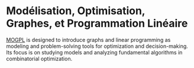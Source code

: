 # Modélisation, Optimisation, Graphes, et Programmation Linéaire

[MOGPL](http://androide.lip6.fr/?q=node/23) is designed to introduce graphs and linear programming as modeling and problem-solving tools for optimization and decision-making. Its focus is on studying models and analyzing fundamental algorithms in combinatorial optimization.

